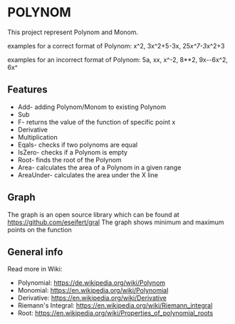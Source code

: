 
POLYNOM
=========

This project represent Polynom and Monom.


examples for a correct format of Polynom:
x^2, 3x^2+5-3x, 25*x^7-3*x^2+3

examples for an incorrect format of Polynom:
5a, xx, x^-2, 8**2, 9x--6x^2, 6x^


Features
--------
- Add- adding Polynom/Monom to existing Polynom
- Sub
- F-  returns the value of the function of specific point x
- Derivative
- Multiplication
- Eqals- checks if two polynoms are equal
- IsZero- checks if a Polynom is empty
- Root- finds the root of the Polynom
- Area- calculates the area of a Polynom in a given range 
- AreaUnder- calculates the area under the X line

Graph
--------
The graph is an open source library which can be found at <a href="https://github.com/eseifert/gral">https://github.com/eseifert/gral</a>
The graph shows minimum and maximum points on the function

General info
--------------
Read more in Wiki:
- Polynomial: https://de.wikipedia.org/wiki/Polynom
- Monomial: https://en.wikipedia.org/wiki/Polynomial
- Derivative: https://en.wikipedia.org/wiki/Derivative
- Riemann's Integral: https://en.wikipedia.org/wiki/Riemann_integral
- Root: https://en.wikipedia.org/wiki/Properties_of_polynomial_roots
